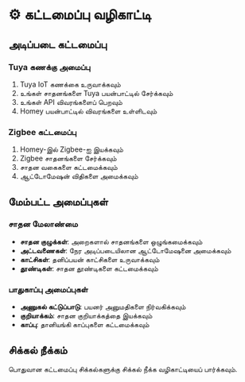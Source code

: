 # ⚙️ கட்டமைப்பு வழிகாட்டி

## அடிப்படை கட்டமைப்பு

### Tuya கணக்கு அமைப்பு

1. Tuya IoT கணக்கை உருவாக்கவும்
2. உங்கள் சாதனங்களை Tuya பயன்பாட்டில் சேர்க்கவும்
3. உங்கள் API விவரங்களைப் பெறவும்
4. Homey பயன்பாட்டில் விவரங்களை உள்ளிடவும்

### Zigbee கட்டமைப்பு

1. Homey-இல் Zigbee-ஐ இயக்கவும்
2. Zigbee சாதனங்களை சேர்க்கவும்
3. சாதன வகைகளை கட்டமைக்கவும்
4. ஆட்டோமேஷன் விதிகளை அமைக்கவும்

## மேம்பட்ட அமைப்புகள்

### சாதன மேலாண்மை

- **சாதன குழுக்கள்**: அறைகளால் சாதனங்களை ஒழுங்கமைக்கவும்
- **அட்டவணைகள்**: நேர அடிப்படையிலான ஆட்டோமேஷனை அமைக்கவும்
- **காட்சிகள்**: தனிப்பயன் காட்சிகளை உருவாக்கவும்
- **தூண்டிகள்**: சாதன தூண்டிகளை கட்டமைக்கவும்

### பாதுகாப்பு அமைப்புகள்

- **அணுகல் கட்டுப்பாடு**: பயனர் அனுமதிகளை நிர்வகிக்கவும்
- **குறியாக்கம்**: சாதன குறியாக்கத்தை இயக்கவும்
- **காப்பு**: தானியங்கி காப்புகளை கட்டமைக்கவும்

## சிக்கல் நீக்கம்

பொதுவான கட்டமைப்பு சிக்கல்களுக்கு சிக்கல் நீக்க வழிகாட்டியைப் பார்க்கவும்.
